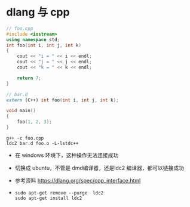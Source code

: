 # dlang 与 cpp 

```cpp
// foo.cpp
#include <iostream>
using namespace std;
int foo(int i, int j, int k)
{
    cout << "i = " << i << endl;
    cout << "j = " << j << endl;
    cout << "k = " << k << endl;

    return 7;
}
```

```D
// bar.d
extern (C++) int foo(int i, int j, int k);

void main()
{
    foo(1, 2, 3);
}
```

```
g++ -c foo.cpp 
ldc2 bar.d foo.o -L-lstdc++
```

- 在 windows 环境下，这种操作无法连接成功

- 切换成 ubuntu，不管是 dmd编译器，还是ldc2 编译器，都可以链接成功

- 参考资料 https://dlang.org/spec/cpp_interface.html  

- ```
  sudo apt-get remove --purge  ldc2
  sudo apt-get install ldc2 
  ```

  